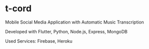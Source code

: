 # t-cord
Mobile Social Media Application with Automatic Music Transcription

Developed with Flutter, Python, Node.js, Express, MongoDB

Used Services: Firebase, Heroku



